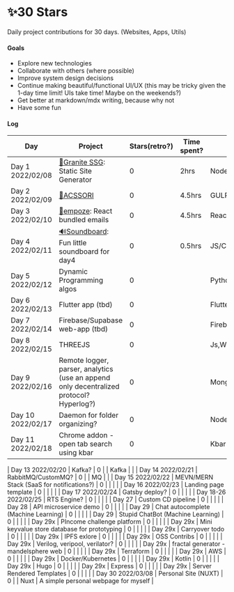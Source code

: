 # ✨30 Stars
 Daily project contributions for 30 days. (Websites, Apps, Utils)

#### Goals
- Explore new technologies
- Collaborate with others (where possible)
- Improve system design decisions
- Continue making beautiful/functional UI/UX (this may be tricky given the 1-day time limit! UIs take time! Maybe on the weekends?)
- Get better at markdown/mdx writing, because why not
- Have some fun

#### Log

| Day   | Project     | Stars(retro?) | Time spent? | Tech |Comments|
|-------|-------------|---------------|-------------|------|--------|
| Day 1 2022/02/08 | [🗻Granite SSG](https://github.com/kolism/Granite): Static Site Generator| 0 |   2hrs        |Node, ejs, front-matter, marked, md, css, html, js             | 4kb code size @ [Demo](https://granite.vercel.app/) |
| Day 2 2022/02/09 | [🎀ACSSORI](https://github.com/kolism/ACSSORI)  |      0         |     4.5hrs        |  GULP, CSS, HTML, YML(Github actions)   | Drop-in CSS [Demo](https://acssori.vercel.app/)      |
| Day 3 2022/02/10 | [📨empoze](https://github.com/kolism/empoze): React bundled emails            |     0        |   4.5hrs   | ReactJS,Webpack,Tailwind,CSS,HTML,Babel,Juice,Mailwind      | |
| Day 4 2022/02/11 | [🔊Soundboard](https://github.com/kolism/empoze): Fun little soundboard for day4         |     0        |  0.5hrs    | JS/CSS/HTML      |[Demo](https://kolism.github.io/Soundboard/)  |
| Day 5 2022/02/12 | Dynamic Programming algos            |     0        |      | Python?      | |
| Day 6 2022/02/13 | Flutter app (tbd)        |       0      |      | Flutter,JS      | |
| Day 7 2022/02/14 | Firebase/Supabase web-app (tbd)       |      0       |      | Firebase,JS      | |
| Day 8 2022/02/15 | THREEJS       |      0       |      | Js,Webgl,Threejs,html      | |
| Day 9 2022/02/16 | Remote logger, parser, analytics (use an append only decentralized protocol? Hyperlog?)      |      0       |      | Mongo?Node?      | |
| Day 10 2022/02/17 | Daemon for folder organizing?       |      0       |      | Node + FS?      | |
| Day 11 2022/02/18 | Chrome addon - open tab search using kbar       |      0       |      | Kbar + javascript     | |

| Day 13 2022/02/20 | Kafka?          |       0      |      | Kafka      |  |
| Day 14 2022/02/21 | RabbitMQ/CustomMQ?         |       0      |      | MQ      |  |
| Day 15 2022/02/22 | MEVN/MERN Stack (SaaS for notifications?)         |       0      |      |    |  |
| Day 16 2022/02/23 | Landing page template        |       0      |      |    |  |
| Day 17 2022/02/24 | Gatsby deploy?       |       0      |      |    |  |
| Day 18-26 2022/02/25 | RTS Engine?       |       0      |      |    |  |
| Day 27  | Custom CD pipeline    |       0      |      |    |  |
| Day 28  | API microservice demo    |       0      |      |    |  |
| Day 29  | Chat autocomplete (Machine Learning)   |       0      |      |    |  |
| Day 29  | Stupid ChatBot (Machine Learning)    |       0      |      |    |  |
| Day 29x | PIncome challenge platform    |       0      |      |    |  |
| Day 29x | Mini keyvalue store database for prototyping    |       0      |      |    |  |
| Day 29x | Carryover todo    |       0      |      |    |  |
| Day 29x | IPFS exlore    |       0      |      |    |  |
| Day 29x | OSS Contribs    |       0      |      |    |  |
| Day 29x | Verilog, veripool, verilator?    |       0      |      |    |  |
| Day 29x | fractal generator - mandelsphere web   |       0      |      |    |  |
| Day 29x | Terraform   |       0      |      |    |  |
| Day 29x | AWS   |       0      |      |    |  |
| Day 29x | Docker/Kubernetes   |       0      |      |    |  |
| Day 29x | Kotlin   |       0      |      |    |  |
| Day 29x | Hugo   |       0      |      |    |  |
| Day 29x | Express   |       0      |      |    |  |
| Day 29x | Server Rendered Templates   |       0      |      |    |  |
| Day 30 2022/03/08 | Personal Site   (NUXT)          |       0      |      | Nuxt      | A simple personal webpage for myself |
